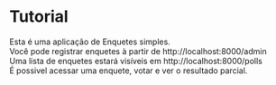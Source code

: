 # Tutorial

Esta é uma aplicação de Enquetes simples.<br/>
Você pode registrar enquetes à partir de http://localhost:8000/admin<br/>
Uma lista de enquetes estará visíveis em http://localhost:8000/polls<br/>
É possivel acessar uma enquete, votar e ver o resultado parcial.
